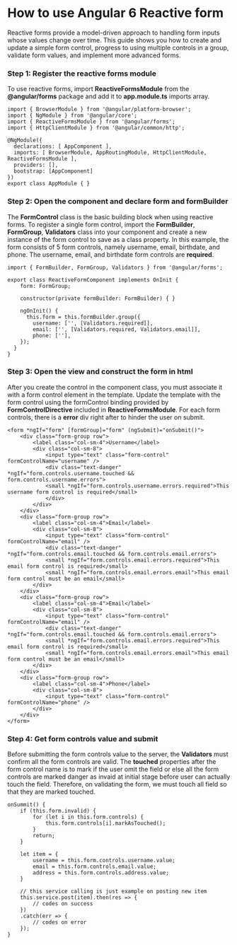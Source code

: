 # How to use Angular 6 Reactive form

Reactive forms provide a model-driven approach to handling form inputs whose values change over time. This guide shows you how to create and update a simple form control, progress to using multiple controls in a group, validate form values, and implement more advanced forms.

### Step 1: Register the reactive forms module
To use reactive forms, import **ReactiveFormsModule** from the **@angular/forms** package and add it to **app.module.ts** imports array.
```
import { BrowserModule } from '@angular/platform-browser';
import { NgModule } from '@angular/core';
import { ReactiveFormsModule } from '@angular/forms';
import { HttpClientModule } from '@angular/common/http';

@NgModule({
  declarations: [ AppComponent ],
  imports: [ BrowserModule, AppRoutingModule, HttpClientModule, ReactiveFormsModule ],
  providers: [],
  bootstrap: [AppComponent]
})
export class AppModule { }
```

### Step 2: Open the component and declare form and formBuilder
The **FormControl** class is the basic building block when using reactive forms. To register a single form control, import the **FormBuilder**, **FormGroup**, **Validators** class into your component and create a new instance of the form control to save as a class property.
In this example, the form consists of 5 form controls, namely username, email, birthdate, and phone. The username, email, and birthdate form controls are **required**.
```
import { FormBuilder, FormGroup, Validators } from '@angular/forms';

export class ReactiveFormComponent implements OnInit {
    form: FormGroup;
    
    constructor(private formBuilder: FormBuilder) { }
    
    ngOnInit() {
      this.form = this.formBuilder.group({
        username: ['', [Validators.required]],
        email: ['', [Validators.required, Validators.email]],
        phone: [''],
    });
  }
}
```

### Step 3: Open the view and construct the form in html
After you create the control in the component class, you must associate it with a form control element in the template. Update the template with the form control using the formControl binding provided by **FormControlDirective** included in **ReactiveFormsModule**.
For each form controls, there is a **error** div right after to hinder the user on submit.
```
<form *ngIf="form" [formGroup]="form" (ngSubmit)="onSubmit()">
    <div class="form-group row">
        <label class="col-sm-4">Username</label>
        <div class="col-sm-8">
            <input type="text" class="form-control" formControlName="username" />
            <div class="text-danger" *ngIf="form.controls.username.touched && form.controls.username.errors">
            <small *ngIf="form.controls.username.errors.required">This username form control is required</small>
            </div>
        </div>
    </div>
    <div class="form-group row">
        <label class="col-sm-4">Email</label>
        <div class="col-sm-8">
            <input type="text" class="form-control" formControlName="email" />
            <div class="text-danger" *ngIf="form.controls.email.touched && form.controls.email.errors">
            <small *ngIf="form.controls.email.errors.required">This email form control is required</small>
            <small *ngIf="form.controls.email.errors.email">This email form control must be an email</small>
        </div>
    </div>
    <div class="form-group row">
        <label class="col-sm-4">Email</label>
        <div class="col-sm-8">
            <input type="text" class="form-control" formControlName="email" />
            <div class="text-danger" *ngIf="form.controls.email.touched && form.controls.email.errors">
            <small *ngIf="form.controls.email.errors.required">This email form control is required</small>
            <small *ngIf="form.controls.email.errors.email">This email form control must be an email</small>
        </div>
    </div>
    <div class="form-group row">
        <label class="col-sm-4">Phone</label>
        <div class="col-sm-8">
            <input type="text" class="form-control" formControlName="phone" />
        </div>
    </div>
</form>
```
### Step 4: Get form controls value and submit
Before submitting the form controls value to the server, the **Validators** must confirm all the form controls are valid. The **touched** properties after the form control name is to mark if the user omit the field or else all the form controls are marked danger as invaid at initial stage before user can actually touch the field. Therefore, on validating the form, we must touch all field so that they are marked touched.
```
onSummit() {
    if (this.form.invalid) {
        for (let i in this.form.controls) {
            this.form.controls[i].markAsTouched();
        }
        return;
    }
    
    let item = {
        username = this.form.controls.username.value;
        email = this.form.controls.email.value;
        address = this.form.controls.address.value;
    }
    
    // this service calling is just example on posting new item
    this.service.post(item).then(res => {
        // codes on success
    })
    .catch(err => {
        // codes on error
    });
}
```


